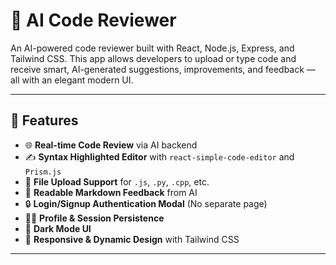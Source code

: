 # 🧠 AI Code Reviewer

An AI-powered code reviewer built with React, Node.js, Express, and Tailwind CSS. This app allows developers to upload or type code and receive smart, AI-generated suggestions, improvements, and feedback — all with an elegant modern UI.


---

## 🚀 Features

- 🌐 **Real-time Code Review** via AI backend
- ✍️ **Syntax Highlighted Editor** with `react-simple-code-editor` and `Prism.js`
- 📂 **File Upload Support** for `.js`, `.py`, `.cpp`, etc.
- 💬 **Readable Markdown Feedback** from AI
- 🔒 **Login/Signup Authentication Modal** (No separate page)
- 🧑‍💻 **Profile & Session Persistence**
- 🌙 **Dark Mode UI**
- 🎨 **Responsive & Dynamic Design** with Tailwind CSS

---

